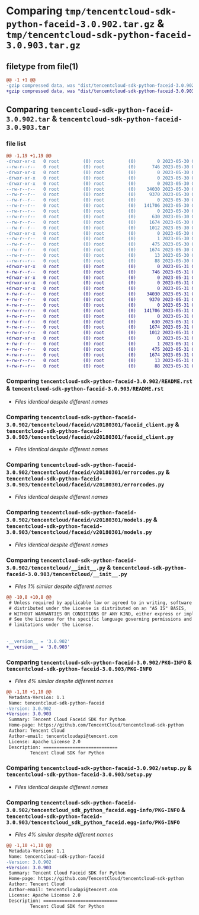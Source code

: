 # Comparing `tmp/tencentcloud-sdk-python-faceid-3.0.902.tar.gz` & `tmp/tencentcloud-sdk-python-faceid-3.0.903.tar.gz`

## filetype from file(1)

```diff
@@ -1 +1 @@
-gzip compressed data, was "dist/tencentcloud-sdk-python-faceid-3.0.902.tar", last modified: Tue May 30 00:23:33 2023, max compression
+gzip compressed data, was "dist/tencentcloud-sdk-python-faceid-3.0.903.tar", last modified: Wed May 31 02:11:48 2023, max compression
```

## Comparing `tencentcloud-sdk-python-faceid-3.0.902.tar` & `tencentcloud-sdk-python-faceid-3.0.903.tar`

### file list

```diff
@@ -1,19 +1,19 @@
-drwxr-xr-x   0 root         (0) root         (0)        0 2023-05-30 00:23:33.000000 tencentcloud-sdk-python-faceid-3.0.902/
--rw-r--r--   0 root         (0) root         (0)      746 2023-05-30 00:23:32.000000 tencentcloud-sdk-python-faceid-3.0.902/README.rst
-drwxr-xr-x   0 root         (0) root         (0)        0 2023-05-30 00:23:33.000000 tencentcloud-sdk-python-faceid-3.0.902/tencentcloud/
-drwxr-xr-x   0 root         (0) root         (0)        0 2023-05-30 00:23:33.000000 tencentcloud-sdk-python-faceid-3.0.902/tencentcloud/faceid/
-drwxr-xr-x   0 root         (0) root         (0)        0 2023-05-30 00:23:33.000000 tencentcloud-sdk-python-faceid-3.0.902/tencentcloud/faceid/v20180301/
--rw-r--r--   0 root         (0) root         (0)    34030 2023-05-30 00:23:32.000000 tencentcloud-sdk-python-faceid-3.0.902/tencentcloud/faceid/v20180301/faceid_client.py
--rw-r--r--   0 root         (0) root         (0)     9370 2023-05-30 00:23:32.000000 tencentcloud-sdk-python-faceid-3.0.902/tencentcloud/faceid/v20180301/errorcodes.py
--rw-r--r--   0 root         (0) root         (0)        0 2023-05-30 00:23:32.000000 tencentcloud-sdk-python-faceid-3.0.902/tencentcloud/faceid/v20180301/__init__.py
--rw-r--r--   0 root         (0) root         (0)   141706 2023-05-30 00:23:32.000000 tencentcloud-sdk-python-faceid-3.0.902/tencentcloud/faceid/v20180301/models.py
--rw-r--r--   0 root         (0) root         (0)        0 2023-05-30 00:23:32.000000 tencentcloud-sdk-python-faceid-3.0.902/tencentcloud/faceid/__init__.py
--rw-r--r--   0 root         (0) root         (0)      630 2023-05-30 00:23:32.000000 tencentcloud-sdk-python-faceid-3.0.902/tencentcloud/__init__.py
--rw-r--r--   0 root         (0) root         (0)     1674 2023-05-30 00:23:33.000000 tencentcloud-sdk-python-faceid-3.0.902/PKG-INFO
--rw-r--r--   0 root         (0) root         (0)     1012 2023-05-30 00:23:32.000000 tencentcloud-sdk-python-faceid-3.0.902/setup.py
-drwxr-xr-x   0 root         (0) root         (0)        0 2023-05-30 00:23:33.000000 tencentcloud-sdk-python-faceid-3.0.902/tencentcloud_sdk_python_faceid.egg-info/
--rw-r--r--   0 root         (0) root         (0)        1 2023-05-30 00:23:33.000000 tencentcloud-sdk-python-faceid-3.0.902/tencentcloud_sdk_python_faceid.egg-info/dependency_links.txt
--rw-r--r--   0 root         (0) root         (0)      475 2023-05-30 00:23:33.000000 tencentcloud-sdk-python-faceid-3.0.902/tencentcloud_sdk_python_faceid.egg-info/SOURCES.txt
--rw-r--r--   0 root         (0) root         (0)     1674 2023-05-30 00:23:33.000000 tencentcloud-sdk-python-faceid-3.0.902/tencentcloud_sdk_python_faceid.egg-info/PKG-INFO
--rw-r--r--   0 root         (0) root         (0)       13 2023-05-30 00:23:33.000000 tencentcloud-sdk-python-faceid-3.0.902/tencentcloud_sdk_python_faceid.egg-info/top_level.txt
--rw-r--r--   0 root         (0) root         (0)       88 2023-05-30 00:23:33.000000 tencentcloud-sdk-python-faceid-3.0.902/setup.cfg
+drwxr-xr-x   0 root         (0) root         (0)        0 2023-05-31 02:11:48.000000 tencentcloud-sdk-python-faceid-3.0.903/
+-rw-r--r--   0 root         (0) root         (0)      746 2023-05-31 02:11:48.000000 tencentcloud-sdk-python-faceid-3.0.903/README.rst
+drwxr-xr-x   0 root         (0) root         (0)        0 2023-05-31 02:11:48.000000 tencentcloud-sdk-python-faceid-3.0.903/tencentcloud/
+drwxr-xr-x   0 root         (0) root         (0)        0 2023-05-31 02:11:48.000000 tencentcloud-sdk-python-faceid-3.0.903/tencentcloud/faceid/
+drwxr-xr-x   0 root         (0) root         (0)        0 2023-05-31 02:11:48.000000 tencentcloud-sdk-python-faceid-3.0.903/tencentcloud/faceid/v20180301/
+-rw-r--r--   0 root         (0) root         (0)    34030 2023-05-31 02:11:48.000000 tencentcloud-sdk-python-faceid-3.0.903/tencentcloud/faceid/v20180301/faceid_client.py
+-rw-r--r--   0 root         (0) root         (0)     9370 2023-05-31 02:11:48.000000 tencentcloud-sdk-python-faceid-3.0.903/tencentcloud/faceid/v20180301/errorcodes.py
+-rw-r--r--   0 root         (0) root         (0)        0 2023-05-31 02:11:48.000000 tencentcloud-sdk-python-faceid-3.0.903/tencentcloud/faceid/v20180301/__init__.py
+-rw-r--r--   0 root         (0) root         (0)   141706 2023-05-31 02:11:48.000000 tencentcloud-sdk-python-faceid-3.0.903/tencentcloud/faceid/v20180301/models.py
+-rw-r--r--   0 root         (0) root         (0)        0 2023-05-31 02:11:48.000000 tencentcloud-sdk-python-faceid-3.0.903/tencentcloud/faceid/__init__.py
+-rw-r--r--   0 root         (0) root         (0)      630 2023-05-31 02:11:48.000000 tencentcloud-sdk-python-faceid-3.0.903/tencentcloud/__init__.py
+-rw-r--r--   0 root         (0) root         (0)     1674 2023-05-31 02:11:48.000000 tencentcloud-sdk-python-faceid-3.0.903/PKG-INFO
+-rw-r--r--   0 root         (0) root         (0)     1012 2023-05-31 02:11:48.000000 tencentcloud-sdk-python-faceid-3.0.903/setup.py
+drwxr-xr-x   0 root         (0) root         (0)        0 2023-05-31 02:11:48.000000 tencentcloud-sdk-python-faceid-3.0.903/tencentcloud_sdk_python_faceid.egg-info/
+-rw-r--r--   0 root         (0) root         (0)        1 2023-05-31 02:11:48.000000 tencentcloud-sdk-python-faceid-3.0.903/tencentcloud_sdk_python_faceid.egg-info/dependency_links.txt
+-rw-r--r--   0 root         (0) root         (0)      475 2023-05-31 02:11:48.000000 tencentcloud-sdk-python-faceid-3.0.903/tencentcloud_sdk_python_faceid.egg-info/SOURCES.txt
+-rw-r--r--   0 root         (0) root         (0)     1674 2023-05-31 02:11:48.000000 tencentcloud-sdk-python-faceid-3.0.903/tencentcloud_sdk_python_faceid.egg-info/PKG-INFO
+-rw-r--r--   0 root         (0) root         (0)       13 2023-05-31 02:11:48.000000 tencentcloud-sdk-python-faceid-3.0.903/tencentcloud_sdk_python_faceid.egg-info/top_level.txt
+-rw-r--r--   0 root         (0) root         (0)       88 2023-05-31 02:11:48.000000 tencentcloud-sdk-python-faceid-3.0.903/setup.cfg
```

### Comparing `tencentcloud-sdk-python-faceid-3.0.902/README.rst` & `tencentcloud-sdk-python-faceid-3.0.903/README.rst`

 * *Files identical despite different names*

### Comparing `tencentcloud-sdk-python-faceid-3.0.902/tencentcloud/faceid/v20180301/faceid_client.py` & `tencentcloud-sdk-python-faceid-3.0.903/tencentcloud/faceid/v20180301/faceid_client.py`

 * *Files identical despite different names*

### Comparing `tencentcloud-sdk-python-faceid-3.0.902/tencentcloud/faceid/v20180301/errorcodes.py` & `tencentcloud-sdk-python-faceid-3.0.903/tencentcloud/faceid/v20180301/errorcodes.py`

 * *Files identical despite different names*

### Comparing `tencentcloud-sdk-python-faceid-3.0.902/tencentcloud/faceid/v20180301/models.py` & `tencentcloud-sdk-python-faceid-3.0.903/tencentcloud/faceid/v20180301/models.py`

 * *Files identical despite different names*

### Comparing `tencentcloud-sdk-python-faceid-3.0.902/tencentcloud/__init__.py` & `tencentcloud-sdk-python-faceid-3.0.903/tencentcloud/__init__.py`

 * *Files 1% similar despite different names*

```diff
@@ -10,8 +10,8 @@
 # Unless required by applicable law or agreed to in writing, software
 # distributed under the License is distributed on an "AS IS" BASIS,
 # WITHOUT WARRANTIES OR CONDITIONS OF ANY KIND, either express or implied.
 # See the License for the specific language governing permissions and
 # limitations under the License.
 
 
-__version__ = '3.0.902'
+__version__ = '3.0.903'
```

### Comparing `tencentcloud-sdk-python-faceid-3.0.902/PKG-INFO` & `tencentcloud-sdk-python-faceid-3.0.903/PKG-INFO`

 * *Files 4% similar despite different names*

```diff
@@ -1,10 +1,10 @@
 Metadata-Version: 1.1
 Name: tencentcloud-sdk-python-faceid
-Version: 3.0.902
+Version: 3.0.903
 Summary: Tencent Cloud Faceid SDK for Python
 Home-page: https://github.com/TencentCloud/tencentcloud-sdk-python
 Author: Tencent Cloud
 Author-email: tencentcloudapi@tencent.com
 License: Apache License 2.0
 Description: ============================
         Tencent Cloud SDK for Python
```

### Comparing `tencentcloud-sdk-python-faceid-3.0.902/setup.py` & `tencentcloud-sdk-python-faceid-3.0.903/setup.py`

 * *Files identical despite different names*

### Comparing `tencentcloud-sdk-python-faceid-3.0.902/tencentcloud_sdk_python_faceid.egg-info/PKG-INFO` & `tencentcloud-sdk-python-faceid-3.0.903/tencentcloud_sdk_python_faceid.egg-info/PKG-INFO`

 * *Files 4% similar despite different names*

```diff
@@ -1,10 +1,10 @@
 Metadata-Version: 1.1
 Name: tencentcloud-sdk-python-faceid
-Version: 3.0.902
+Version: 3.0.903
 Summary: Tencent Cloud Faceid SDK for Python
 Home-page: https://github.com/TencentCloud/tencentcloud-sdk-python
 Author: Tencent Cloud
 Author-email: tencentcloudapi@tencent.com
 License: Apache License 2.0
 Description: ============================
         Tencent Cloud SDK for Python
```

